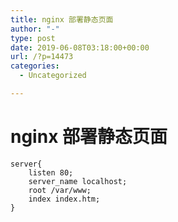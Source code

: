 ```yaml
---
title: nginx 部署静态页面
author: "-"
type: post
date: 2019-06-08T03:18:00+00:00
url: /?p=14473
categories:
  - Uncategorized

---
```

# nginx 部署静态页面

```
server{
    listen 80;
    server_name localhost;
    root /var/www;
    index index.htm;
}

```